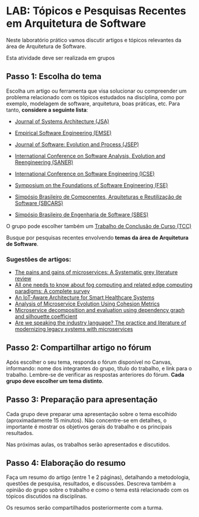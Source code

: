 # LAB: Tópicos e Pesquisas Recentes em Arquitetura de Software

Neste laboratório prático vamos discutir artigos e tópicos relevantes da área de Arquitetura de Software.

Esta atividade deve ser realizada em grupos

## Passo 1: Escolha do tema

Escolha um artigo ou ferramenta que visa solucionar ou compreender um problema relacionado com os tópicos estudados na disciplina, como por exemplo, modelagem de software, arquitetura, boas práticas, etc. Para tanto, **considere a seguinte lista**:

* [Journal of Systems Architecture (JSA)](https://www.sciencedirect.com/journal/journal-of-systems-architecture)

* [Empirical Software Engineering (EMSE)](https://www.springer.com/journal/10664)

* [Journal of Software: Evolution and Process (JSEP)](https://onlinelibrary.wiley.com/journal/20477481)

* [International Conference on Software Analysis, Evolution and Reengineering (SANER)](https://ieeexplore.ieee.org/xpl/conhome/1831544/all-proceedings)

* [International Conference on Software Engineering (ICSE)](https://ieeexplore.ieee.org/xpl/conhome/1000691/all-proceedings)

* [Symposium on the Foundations of Software Engineering (FSE)](https://dl.acm.org/conference/fse)

* [Simpósio Brasileiro de Componentes, Arquiteturas e Reutilização de Software (SBCARS)](https://sol.sbc.org.br/index.php/sbcars/issue/archive)

* [Simpósio Brasileiro de Engenharia de Software (SBES)](https://sol.sbc.org.br/index.php/sbes/issue/archive)

O grupo pode escolher também um [Trabalho de Conclusão de Curso (TCC)](https://github.com/ICEI-PUC-Minas-PPLES-TI/TCC-ES-Catalogue)

Busque por pesquisas recentes envolvendo **temas da área de Arquitetura de Software**. 

### Sugestões de artigos:

* [The pains and gains of microservices: A Systematic grey literature review](https://doi.org/10.1016/j.jss.2018.09.082)
* [All one needs to know about fog computing and related edge computing paradigms: A complete survey](https://doi.org/10.1016/j.sysarc.2019.02.009)
* [An IoT-Aware Architecture for Smart Healthcare Systems](https://doi.org/10.1109/JIOT.2015.2417684)
* [Analysis of Microservice Evolution Using Cohesion Metrics](https://sol.sbc.org.br/index.php/sbcars/article/view/22011)
* [Microservice decomposition and evaluation using dependency graph and silhouette coefficient](https://sol.sbc.org.br/index.php/sbcars/article/view/18874)
* [Are we speaking the industry language? The practice and literature of modernizing legacy systems with microservices](https://sol.sbc.org.br/index.php/sbcars/article/view/18875)
  
## Passo 2: Compartilhar artigo no fórum

Após escolher o seu tema, responda o fórum disponível no Canvas, informando: nome dos integrantes do grupo, título do trabalho, e link para o trabalho. Lembre-se de verificar as respostas anteriores do fórum. **Cada grupo deve escolher um tema distinto**.

## Passo 3: Preparação para apresentação

Cada grupo deve preparar uma apresentação sobre o tema escolhido (aproximadamente 15 minutos). Não concentre-se em detalhes, o importante é mostrar os objetivos gerais do trabalho e os principais resultados.

Nas próximas aulas, os trabalhos serão apresentados e discutidos.

## Passo 4: Elaboração do resumo

Faça um resumo do artigo (entre 1 e 2 páginas), detalhando a metodologia, questões de pesquisa, resultados, e discussões. Descreva também a opinião do grupo sobre o trabalho e como o tema está relacionado com os tópicos discutidos na disciplinas.

Os resumos serão compartilhados posteriormente com a turma.
